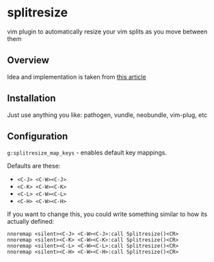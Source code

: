 # splitresize
vim plugin to automatically resize your vim splits as you move between them

## Overview
Idea and implementation is taken from [this article](http://janneinosaka.blogspot.ru/2014/10/automatically-resize-vim-splits.html)

## Installation
Just use anything you like: pathogen, vundle, neobundle, vim-plug, etc

## Configuration
`g:splitresize_map_keys` - enables default key mappings.

Defaults are these:
* `<C-J> <C-W><C-J>`
* `<C-K> <C-W><C-K>`
* `<C-L> <C-W><C-L>`
* `<C-H> <C-W><C-H>`

If you want to change this, you could write something similar to how its actually defined:
```
nnoremap <silent><C-J> <C-W><C-J>:call Splitresize()<CR>
nnoremap <silent><C-K> <C-W><C-K>:call Splitresize()<CR>
nnoremap <silent><C-L> <C-W><C-L>:call Splitresize()<CR>
nnoremap <silent><C-H> <C-W><C-H>:call Splitresize()<CR>
```
